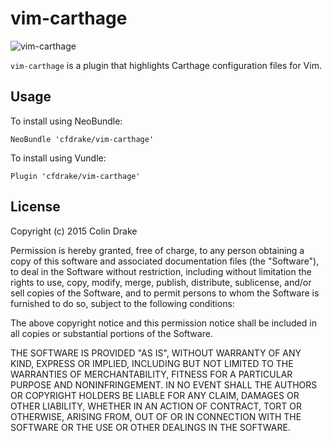 # vim-carthage
![vim-carthage](http://colindrake.me/i/vim-carthage.png)

`vim-carthage` is a plugin that highlights Carthage configuration files for Vim.

## Usage
To install using NeoBundle:

    NeoBundle 'cfdrake/vim-carthage'
    
To install using Vundle:

    Plugin 'cfdrake/vim-carthage'

## License
Copyright (c) 2015 Colin Drake

Permission is hereby granted, free of charge, to any person obtaining a copy of this software and associated documentation files (the "Software"), to deal in the Software without restriction, including without limitation the rights to use, copy, modify, merge, publish, distribute, sublicense, and/or sell copies of the Software, and to permit persons to whom the Software is furnished to do so, subject to the following conditions:

The above copyright notice and this permission notice shall be included in all copies or substantial portions of the Software.

THE SOFTWARE IS PROVIDED "AS IS", WITHOUT WARRANTY OF ANY KIND, EXPRESS OR IMPLIED, INCLUDING BUT NOT LIMITED TO THE WARRANTIES OF MERCHANTABILITY, FITNESS FOR A PARTICULAR PURPOSE AND NONINFRINGEMENT. IN NO EVENT SHALL THE AUTHORS OR COPYRIGHT HOLDERS BE LIABLE FOR ANY CLAIM, DAMAGES OR OTHER LIABILITY, WHETHER IN AN ACTION OF CONTRACT, TORT OR OTHERWISE, ARISING FROM, OUT OF OR IN CONNECTION WITH THE SOFTWARE OR THE USE OR OTHER DEALINGS IN THE SOFTWARE.
